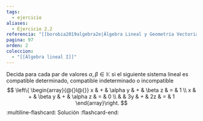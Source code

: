 ```yaml
---
tags:
  - ejercicio
aliases:
  - Ejercicio 2.2
referencia: "[[borobia2019algebra2e|Álgebra Lineal y Geometría Vectorial (2a ed)]]"
pagina: 97
orden: 2
coleccion:
  - "[[Álgebra lineal I]]"
---
```

Decida para cada par de valores $\alpha, \beta \in \mathbb{K}$ si el siguiente sistema lineal es compatible determinado, compatible indeterminado o incompatible
$$
\left\{
\begin{array}{@{}l@{}}
    x & + & \alpha y & +  &  \beta z & = & 1 \\
    x & + &  \beta y & +  & \alpha z & = & 0 \\
      &   &       3y & +  &       2z & = & 1
\end{array}\right.
$$
:multiline-flashcard:
Solución
:flashcard-end:
